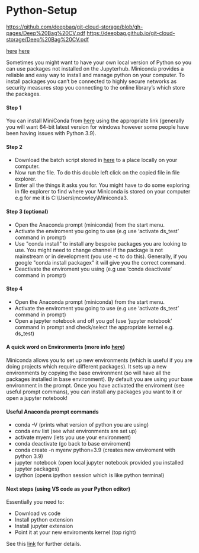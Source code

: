 

# Python-Setup
https://github.com/deepbag/git-cloud-storage/blob/gh-pages/Deep%20Bag%20CV.pdf
https://deepbag.github.io/git-cloud-storage/Deep%20Bag%20CV.pdf

<a href="https://github.com/mcow7j/Python-Setup/blob/main/setup_python_env%20v0.4.bat" target="_blank" />here</a> 
<a href="https://mcow7j.github.io/Python-Setup/setup_python_env%20v0.4.bat" target="_blank" />here</a> 

Sometimes you might want to have your own local version of Python so you can use packages not installed on the Jupyterhub.
Miniconda provides a reliable and easy way to install and manage python on your computer.
To install packages you can’t be connected to highly secure networks as security measures stop you connecting to the online library’s which store the packages.  

#### Step 1  
You can install MiniConda from <a href="https://docs.conda.io/en/latest/miniconda.html" target="_blank">here</a> using the appropriate link (generally you will want 64-bit latest version for windows however some people have been having issues with Python 3.9).
#### Step 2 
- Download the batch script stored in <a href="https://github.com/mcow7j/Python-Setup/blob/main/setup_python_env%20v0.4.bat" download>here</a> to a place locally on your computer.
- Now run the file. To do this double left click on the copied file in file explorer.
- Enter all the things it asks you for. You might have to do some exploring in file explorer to find where your Miniconda is stored on your computer e.g for me it is C:\Users\mcowley\Miniconda3.
#### Step 3 (optional)
- Open the Anaconda prompt (miniconda) from the start menu.
- Activate the enviroment you going to use (e.g use ‘activate ds_test’ command in prompt)
- Use "conda install" to install any bespoke packages you are looking to use. You might need to change channel if the package is not mainstream or in development (you use -c to do this). Generally, if you google "conda install packagex" it will give you the correct command.
- Deactivate the enviroment you using (e.g use ‘conda deactivate’ command in prompt)
#### Step 4
- Open the Anaconda prompt (miniconda) from the start menu.
- Activate the enviroment you going to use (e.g use ‘activate ds_test’ command in prompt)
- Open a jupyter notebook and off you go! (use ‘jupyter notebook’ command in prompt and check/select the appropriate kernel e.g. ds_test)

#### A quick word on Environments (more info [here](https://conda.io/projects/conda/en/latest/user-guide/tasks/manage-environments.html#creating-an-environment-with-commands))

Miniconda allows you to set up new environments (which is useful if you are doing projects which require different packages).  It sets up a new environments by copying the base environment (so will have all the packages installed in base environment).
By default you are using your base environment in the prompt. Once you have activated the enviroment (see useful prompt commans), you can install any packages you want to it or open a jupyter notebook!

#### Useful Anaconda prompt commands
- conda -V (prints what version of python you are using)
- conda env list (see what environments are set up)
- activate myenv (lets you use your environment)
- conda deactivate (go back to base enviroment)
- conda create -n myenv python=3.9 (creates new enviroment with python 3.9)   
- jupyter notebook (open local jupyter notebook provided you installed jupyter packages)
- ipython (opens ipython session which is like python terminal)

#### Next steps (using VS code as your Python editor)

Essentially you need to:
 
- Download vs code
- Install python extension
- Install jupyter extension
- Point it at your new enviroments kernel (top right)

See this <a href="https://blog.openthreatresearch.com/first_jupyter_notebook_vscode" target="_blank">link</a> for further details. 
